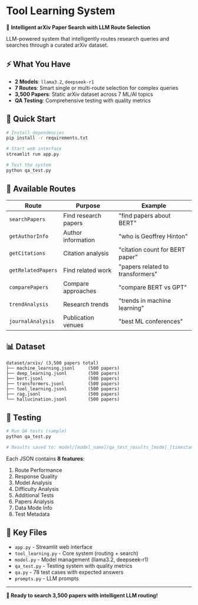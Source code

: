 # Tool Learning System

🔬 **Intelligent arXiv Paper Search with LLM Route Selection**

LLM-powered system that intelligently routes research queries and searches through a curated arXiv dataset.

## ⚡ What You Have

- **2 Models**: `llama3.2`, `deepseek-r1` 
- **7 Routes**: Smart single or multi-route selection for complex queries
- **3,500 Papers**: Static arXiv dataset across 7 ML/AI topics
- **QA Testing**: Comprehensive testing with quality metrics

## 🚀 Quick Start

```bash
# Install dependencies
pip install -r requirements.txt

# Start web interface
streamlit run app.py

# Test the system
python qa_test.py
```

## 🎯 Available Routes

| Route | Purpose | Example |
|-------|---------|---------|
| `searchPapers` | Find research papers | "find papers about BERT" |
| `getAuthorInfo` | Author information | "who is Geoffrey Hinton" |
| `getCitations` | Citation analysis | "citation count for BERT paper" |
| `getRelatedPapers` | Find related work | "papers related to transformers" |
| `comparePapers` | Compare approaches | "compare BERT vs GPT" |
| `trendAnalysis` | Research trends | "trends in machine learning" |
| `journalAnalysis` | Publication venues | "best ML conferences" |

## 📊 Dataset

```
dataset/arxiv/ (3,500 papers total)
├── machine_learning.jsonl     (500 papers)
├── deep_learning.jsonl        (500 papers)  
├── bert.jsonl                 (500 papers)
├── transformers.jsonl         (500 papers)
├── tool_learning.jsonl        (500 papers)
├── rag.jsonl                  (500 papers)
└── hallucination.jsonl        (500 papers)
```

## 🧪 Testing

```bash
# Run QA tests (sample)
python qa_test.py

# Results saved to: model/[model_name]/qa_test_results_[mode]_[timestamp].json
```

Each JSON contains **8 features**:
1. Route Performance
2. Response Quality  
3. Model Analysis
4. Difficulty Analysis
5. Additional Tests
6. Papers Analysis
7. Data Mode Info
8. Test Metadata

## 🔧 Key Files

- `app.py` - Streamlit web interface
- `tool_learning.py` - Core system (routing + search)
- `model.py` - Model management (llama3.2, deepseek-r1)
- `qa_test.py` - Testing system with quality metrics
- `qa.py` - 78 test cases with expected answers
- `prompts.py` - LLM prompts

---
**🔬 Ready to search 3,500 papers with intelligent LLM routing!** 